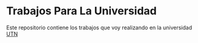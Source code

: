 # Trabajos Para La Universidad

Este repositorio contiene los trabajos que voy realizando en la universidad [UTN](https://frsr.utn.edu.ar)
